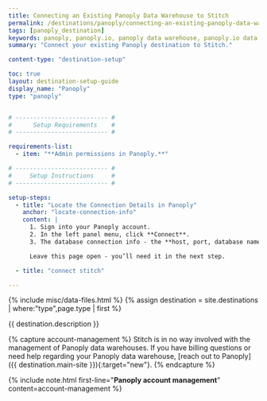 ```yaml
---
title: Connecting an Existing Panoply Data Warehouse to Stitch
permalink: /destinations/panoply/connecting-an-existing-panoply-data-warehouse-to-stitch
tags: [panoply_destination]
keywords: panoply, panoply.io, panoply data warehouse, panoply.io data warehouse etl to redshift, redshift etl, panoply etl
summary: "Connect your existing Panoply destination to Stitch."

content-type: "destination-setup"

toc: true
layout: destination-setup-guide
display_name: "Panoply"
type: "panoply"


# -------------------------- #
#      Setup Requirements    #
# -------------------------- #

requirements-list:
  - item: "**Admin permissions in Panoply.**"

# -------------------------- #
#     Setup Instructions     #
# -------------------------- #

setup-steps:
  - title: "Locate the Connection Details in Panoply"
    anchor: "locate-connection-info"
    content: |
      1. Sign into your Panoply account.
      2. In the left panel menu, click **Connect**.
      3. The database connection info - the **host, port, database name**, and **username** - will display.

      Leave this page open - you’ll need it in the next step.

  - title: "connect stitch"

---
```

{% include misc/data-files.html %}
{% assign destination = site.destinations | where:"type",page.type | first %}

{{ destination.description }}

{% capture account-management %}
Stitch is in no way involved with the management of Panoply data warehouses. If you have billing questions or need help regarding your Panoply data warehouse, [reach out to Panoply]({{ destination.main-site }}){:target="new"}.
{% endcapture %}

{% include note.html first-line="**Panoply account management**" content=account-management %}